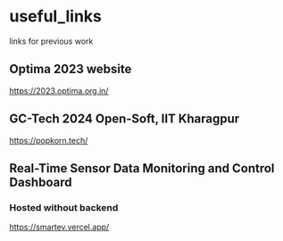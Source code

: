 # useful_links
links for previous work

## Optima 2023 website
https://2023.optima.org.in/

## GC-Tech 2024 Open-Soft, IIT Kharagpur
https://popkorn.tech/

## Real-Time Sensor Data Monitoring and Control Dashboard
### Hosted without backend
https://smartev.vercel.app/
